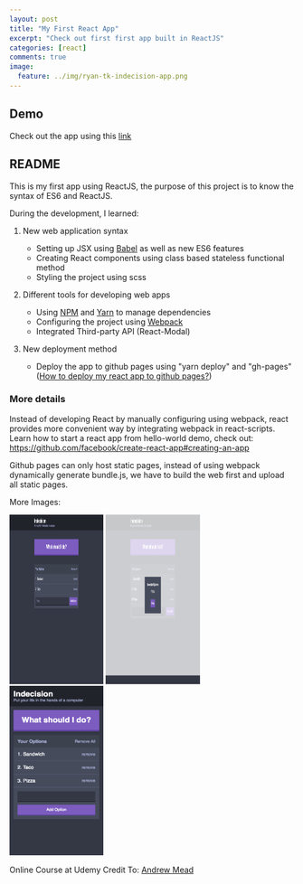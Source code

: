 ```yaml
---
layout: post
title: "My First React App"
excerpt: "Check out first first app built in ReactJS"
categories: [react]
comments: true
image:
  feature: ../img/ryan-tk-indecision-app.png
---
```


## Demo

Check out the app using this [link](https://ryan.tk/indecision-app)

## README

This is my first app using ReactJS, the purpose of this project is to know the syntax of ES6 and ReactJS.

During the development, I learned:

1. New web application syntax
    * Setting up JSX using [Babel](https://babeljs.io/) as well as new ES6 features
    * Creating React components using class based stateless functional method
    * Styling the project using scss

2. Different tools for developing web apps
    * Using [NPM](https://www.npmjs.com/) and [Yarn](https://yarnpkg.com/) to manage dependencies
    * Configuring the project using [Webpack](https://webpack.js.org)
    * Integrated Third-party API (React-Modal)

3. New deployment method 
    * Deploy the app to github pages using "yarn deploy" and "gh-pages"
    ([How to deploy my react app to github pages?](https://github.com/facebook/create-react-app/blob/master/packages/react-scripts/template/README.md#github-pages))
    
### More details

Instead of developing React by manually configuring using webpack, react provides more convenient way by integrating webpack in 
react-scripts. Learn how to start a react app from hello-world demo, check out: https://github.com/facebook/create-react-app#creating-an-app 

Github pages can only host static pages, instead of using webpack dynamically generate bundle.js, we have to build the web first and upload
all static pages.

More Images:

<img src="/img/ryan-tk-indecision-app2.png" width="33%" height="300">
<img src="/img/ryan-tk-indecision-app3.png" width="33%" height="300">
<img src="/img/ryan-tk-indecision-app4.png" width="33%" height="300">

Online Course at Udemy Credit To: [Andrew Mead](https://www.udemy.com/react-2nd-edition/learn/v4/overview)